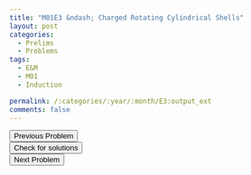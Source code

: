 ```yaml
---
title: "M01E3 &ndash; Charged Rotating Cylindrical Shells"
layout: post
categories:
  - Prelims
  - Problems
tags:
  - E&M
  - M01
  - Induction

permalink: /:categories/:year/:month/E3:output_ext
comments: false
---
```

<object data="2001M3E.pdf" type="application/pdf" width="100%" height="500"></object>

<div class='navbar'>
	<div float='left'><button onclick="window.location='E2.html'" >Previous Problem</button></div>
	<div float='center'><button onclick="window.location='https://princetonprelim.com/prelim/7/'">Check for solutions</button></div>
	<div float='right'><button onclick="window.location='Q1.html'" > Next Problem</button></div>
</div>
